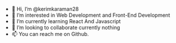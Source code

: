 - 👋 Hi, I’m @kerimkaraman28
- 👀 I’m interested in Web Development and Front-End Development
- 🌱 I’m currently learning React And Javascript
- 💞️ I’m looking to collaborate currently nothing
- 📫 You can reach me on Github.
